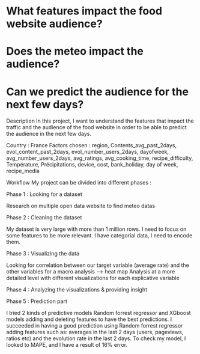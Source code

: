 # What features impact the food website audience? 
# Does the meteo impact the audience?
# Can we predict the audience for the next few days?


Description
In this project, I want to understand the features that impact the traffic and the audience of the food website in order to be able to predict the audience in the next few days.

Country : France
Factors chosen : region, Contents_avg_past_2days, evol_content_past_2days, evol_number_users_2days, dayofweek, avg_number_users_2days, avg_ratings, avg_cooking_time, recipe_difficulty, Température, Précipitations, device, cost, bank_holiday, day of week, recipe_media

Workflow
My project can be divided into different phases :

Phase 1 : Looking for a dataset

Research on multiple open data website to find meteo datas

Phase 2 : Cleaning the dataset

My dataset is very large with more than 1 million rows. I need to focus on some features to be more relevant. 
I have categorial data, I need to encode them.

Phase 3 : Visualizing the data

Looking for correlation between our target variable (average rate) and the other variables for a macro analysis --> heat map
Analysis at a more detailed level with different visualizations for each explicative variable

Phase 4 : Analyzing the visualizations & providing insight

Phase 5 : Prediction part

I tried 2 kinds of predictive models Random forrest regressor and XGboost models adding and deleting features to have the best predictions.
I succeeded in having a good prediction using Random forrest regressor adding features such as: averages in the last 2 days (users, pageviews, ratios etc) and the evolution rate in the last 2 days.
To check my model, I looked to MAPE, and I have a result of 16% error.

